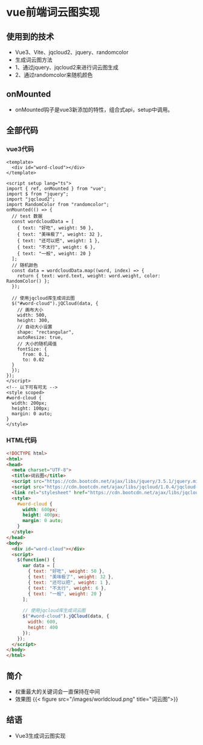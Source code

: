 # vue前端词云图实现

## 使用到的技术
- Vue3、Vite、jqcloud2、jquery、randomcolor
- 生成词云图方法
- 1、通过jquery、jqcloud2来进行词云图生成
- 2、通过randomcolor来随机颜色
## onMounted
- onMounted钩子是vue3新添加的特性，组合式api，setup中调用。
## 全部代码
### vue3代码
```vue
<template>
  <div id="word-cloud"></div>
</template>

<script setup lang="ts">
import { ref, onMounted } from "vue";
import $ from "jquery";
import "jqcloud2";
import RandomColor from "randomcolor";
onMounted(() => {
  // test 数据
  const wordcloudData = [
    { text: "好吃", weight: 50 },
    { text: "美味极了", weight: 32 },
    { text: "还可以把", weight: 1 },
    { text: "不太行", weight: 6 },
    { text: "一般", weight: 20 }
  ];
  // 随机颜色
  const data = wordcloudData.map((word, index) => {
    return { text: word.text, weight: word.weight, color: RandomColor() };
  });

  // 使用jqcloud库生成词云图
  $("#word-cloud").jQCloud(data, {
    // 画布大小
    width: 500,
    height: 300,
    // 自动大小设置
    shape: "rectangular",
    autoResize: true,
    // 大小的随机阈值
    fontSize: {
      from: 0.1,
      to: 0.02
  }
  });
});
</script>
<!-- 以下可有可无 -->
<style scoped>
#word-cloud {
  width: 200px;
  height: 100px;
  margin: 0 auto;
}
</style>
```
### HTML代码
```HTML
<!DOCTYPE html>
<html>
<head>
  <meta charset="UTF-8">
  <title>词云图</title>
  <script src="https://cdn.bootcdn.net/ajax/libs/jquery/3.5.1/jquery.min.js"></script>
  <script src="https://cdn.bootcdn.net/ajax/libs/jqcloud/1.0.4/jqcloud-1.0.4.min.js"></script>
  <link rel="stylesheet" href="https://cdn.bootcdn.net/ajax/libs/jqcloud/1.0.4/jqcloud.min.css" />
  <style>
    #word-cloud {
      width: 600px;
      height: 400px;
      margin: 0 auto;
    }
  </style>
</head>
<body>
  <div id="word-cloud"></div>
  <script>
    $(function() {
      var data = [
    	{ text: "好吃", weight: 50 },
    	{ text: "美味极了", weight: 32 },
    	{ text: "还可以把", weight: 1 },
    	{ text: "不太行", weight: 6 },
    	{ text: "一般", weight: 20 }
      ];
      
      // 使用jqcloud库生成词云图
      $("#word-cloud").jQCloud(data, {
        width: 600,
        height: 400
      });
    });
  </script>
</body>
</html>
```
## 简介
- 权重最大的关键词会一直保持在中间
- 效果图
{{< figure src="/images/worldcloud.png" title="词云图">}}
## 结语
- Vue3生成词云图实现

